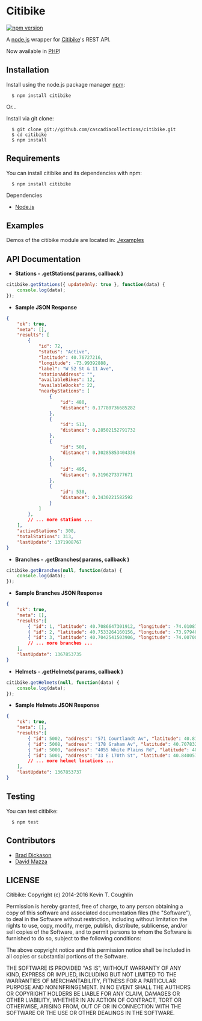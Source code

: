 # Citibike 

  [![npm version](https://img.shields.io/npm/v/citibike.svg?style=flat-square)](https://www.npmjs.com/package/citibike)
  
  A [node.js](http://nodejs.org/) wrapper for [Citibike](http://citibikenyc.com/)'s REST API.
  
  Now available in [PHP](https://github.com/cascadiacollections/citibike.php)!

## Installation

  Install using the node.js package manager [npm](http://npmjs.org/):

      $ npm install citibike
      
  Or...

  Install via git clone:

      $ git clone git://github.com/cascadiacollections/citibike.git
      $ cd citibike
      $ npm install

## Requirements

  You can install citibike and its dependencies with npm: 
    
      $ npm install citibike
  
  Dependencies
  
  * [Node.js](https://nodejs.org/)

## Examples

  Demos of the citibike module are located in: [./examples](https://github.com/cascadiacollections/citibike/tree/master/examples)
  
## API Documentation

  * **Stations - .getStations( params, callback )**
```js
citibike.getStations({ updateOnly: true }, function(data) {
    console.log(data);
});
```
  * **Sample JSON Response**
```json
{
    "ok": true,
    "meta": [],
    "results": [
        {
            "id": 72,
            "status": "Active",
            "latitude": 40.76727216,
            "longitude": -73.99392888,
            "label": "W 52 St & 11 Ave",
            "stationAddress": "",
            "availableBikes": 12,
            "availableDocks": 22,
            "nearbyStations": [
                {
                    "id": 480,
                    "distance": 0.17780736685282
                },
                {
                    "id": 513,
                    "distance": 0.28502152791732
                },
                {
                    "id": 508,
                    "distance": 0.30285853404336
                },
                {
                    "id": 495,
                    "distance": 0.3196273377671
                },
                {
                    "id": 530,
                    "distance": 0.3430221582592
                }
            ]
        },
        // ... more stations ...
    ],
    "activeStations": 308,
    "totalStations": 313,
    "lastUpdate": 1371908767
}
```
  * **Branches - .getBranches( params, callback )**
```js
citibike.getBranches(null, function(data) {
    console.log(data);
});
```   
  * **Sample Branches JSON Response**
```json
{
    "ok": true,
    "meta": [],
    "results":[
        { "id": 1, "latitude": 40.7086647301912, "longitude": -74.0108752995729, "label": "120 Broadway" },
        { "id": 2, "latitude": 40.7533264160156, "longitude": -73.9794006347656, "label": "330 Madison Ave" },
        { "id": 3, "latitude": 40.7042541503906, "longitude": -74.0070037841797, "label": "111 Wall St" },
        // ... more branches ...
    ],
    "lastUpdate": 1367853735
}
``` 
  * **Helmets - .getHelmets( params, callback )**
```js
citibike.getHelmets(null, function(data) {
    console.log(data);
});
```
  * **Sample Helmets JSON Response**
```json
{
    "ok": true,
    "meta": [],
    "results":[
        { "id": 5002, "address": "571 Courtlandt Av", "latitude": 40.8170769363642, "longitude": -73.9193703979254, "label": "Neighborhood Cycle, Inc." },
        { "id": 5008, "address": "178 Graham Av", "latitude": 40.7078323364258, "longitude": -73.9429473876953, "label": "Graham Bicycle Discount Center" },
        { "id": 5000, "address": "4055 White Plains Rd", "latitude": 40.8901315927505, "longitude": -73.8593445718288, "label": "Arrow Cycle, Inc" },
        { "id": 5001, "address": "33 E 170th St", "latitude": 40.8400574326515, "longitude": -73.9171025902033, "label": "Crosstown Bicycles" },
        // ... more helmet locations ...
    ],
    "lastUpdate": 1367853737
}
```
## Testing

  You can test citibike:
    
      $ npm test

## Contributors

  * [Brad Dickason](https://github.com/bdickason)
  * [David Mazza](https://www.davidmazza.com/)

## LICENSE

  Citibike: Copyright (c) 2014-2016 Kevin T. Coughlin
  
  Permission is hereby granted, free of charge, to any person obtaining
  a copy of this software and associated documentation files (the
  "Software"), to deal in the Software without restriction, including
  without limitation the rights to use, copy, modify, merge, publish,
  distribute, sublicense, and/or sell copies of the Software, and to
  permit persons to whom the Software is furnished to do so, subject to
  the following conditions:
  
  The above copyright notice and this permission notice shall be
  included in all copies or substantial portions of the Software.
  
  THE SOFTWARE IS PROVIDED "AS IS", WITHOUT WARRANTY OF ANY KIND,
  EXPRESS OR IMPLIED, INCLUDING BUT NOT LIMITED TO THE WARRANTIES OF
  MERCHANTABILITY, FITNESS FOR A PARTICULAR PURPOSE AND
  NONINFRINGEMENT. IN NO EVENT SHALL THE AUTHORS OR COPYRIGHT HOLDERS BE
  LIABLE FOR ANY CLAIM, DAMAGES OR OTHER LIABILITY, WHETHER IN AN ACTION
  OF CONTRACT, TORT OR OTHERWISE, ARISING FROM, OUT OF OR IN CONNECTION
  WITH THE SOFTWARE OR THE USE OR OTHER DEALINGS IN THE SOFTWARE.
